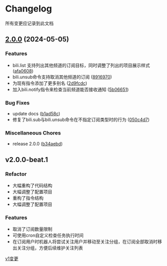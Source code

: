 # Changelog

所有变更应记录到此文档

## [2.0.0](https://github.com/401U/koishi-plugin-bilibili-notify/compare/v2.0.0-beta.1...v2.0.0) (2024-05-05)


### Features

* bili.list 支持列出其他频道的订阅目标，同时调整了列出的项目展示样式 ([afa0608](https://github.com/401U/koishi-plugin-bilibili-notify/commit/afa0608f0620572faebf785e3935b865c9913812))
* bili.unsub命令支持取消其他频道的订阅 ([8916970](https://github.com/401U/koishi-plugin-bilibili-notify/commit/89169708f4f94c6017fa36cdaa12b6db654d89cf))
* 为现有指令添加了更多别名 ([2d9fcdc](https://github.com/401U/koishi-plugin-bilibili-notify/commit/2d9fcdcce9ba28394bf1e49fe132e80315e7ea8d))
* 加入bili.notify指令来检查当前频道能否接收通知 ([5b06651](https://github.com/401U/koishi-plugin-bilibili-notify/commit/5b066512fdcb626d4313962721e9dba996bc65e9))


### Bug Fixes

* update docs ([b1ad58c](https://github.com/401U/koishi-plugin-bilibili-notify/commit/b1ad58cf0d0f46293acf657b156f711144a859b7))
* 修复了bili.sub与bili.unsub命令在不指定订阅类型时的行为 ([050c4d7](https://github.com/401U/koishi-plugin-bilibili-notify/commit/050c4d7e243beb9e34bf3646ff3d43527316cbfb))


### Miscellaneous Chores

* release 2.0.0 ([b34aebd](https://github.com/401U/koishi-plugin-bilibili-notify/commit/b34aebddf1ee6eec90289ef0456998b7c8c95902))

## v2.0.0-beat.1
### Refactor
- 大幅重构了代码结构
- 大幅调整了配置项目
- 重构了指令结构
- 大幅调整了配置项目
### Features
- 取消了订阅数量限制
- 可使用cron自定义检查任务执行时间
- 在订阅用户时机器人将尝试关注用户并移动至关注分组，在订阅全部取消时移出关注分组，方便后续维护关注列表

[v1变更](https://github.com/401U/koishi-plugin-bilibili-notify/tree/c02846633e8b18ba6f16956835e62b84252f27b1)

